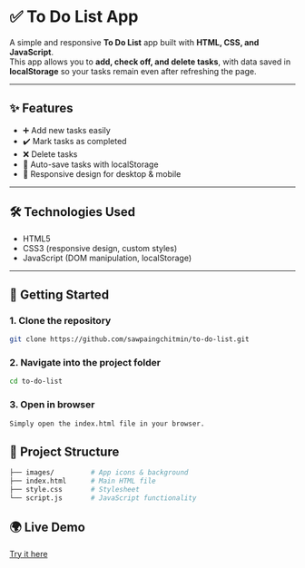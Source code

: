 # ✅ To Do List App

A simple and responsive **To Do List** app built with **HTML, CSS, and JavaScript**.  
This app allows you to **add, check off, and delete tasks**, with data saved in **localStorage** so your tasks remain even after refreshing the page.

---

## ✨ Features
- ➕ Add new tasks easily  
- ✔️ Mark tasks as completed  
- ❌ Delete tasks  
- 💾 Auto-save tasks with localStorage  
- 🎨 Responsive design for desktop & mobile  

---

## 🛠️ Technologies Used
- HTML5
- CSS3 (responsive design, custom styles)
- JavaScript (DOM manipulation, localStorage)

---

## 🚀 Getting Started

### 1. Clone the repository
```bash
git clone https://github.com/sawpaingchitmin/to-do-list.git
```

### 2. Navigate into the project folder
```bash
cd to-do-list
```

### 3. Open in browser
```bash
Simply open the index.html file in your browser.
```

## 📂 Project Structure
```bash
├── images/         # App icons & background
├── index.html      # Main HTML file
├── style.css       # Stylesheet
└── script.js       # JavaScript functionality
```

## 🌍 Live Demo
[Try it here](https://to-do-list-n3yd.onrender.com/)  
